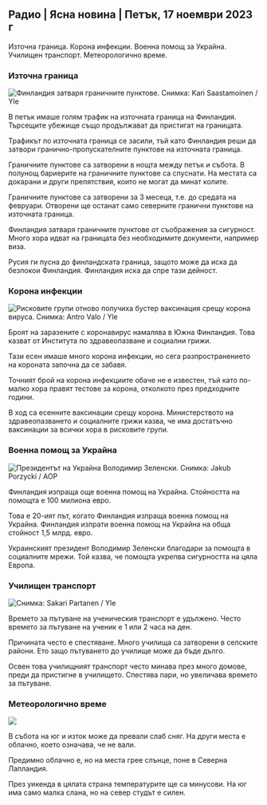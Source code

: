 ## Радио \| Ясна новина \| Петък, 17 ноември 2023 г

Източна граница. Корона инфекции. Военна помощ за Украйна. Училищен транспорт. Метеорологично време.

### Източна граница

![Финландия затваря граничните пунктове. Снимка: Kari Saastamoinen / Yle](https://images.cdn.yle.fi/image/upload/c_crop,h_2908,w_5178,x_0,y_0/ar_1.7777777777777777,c_fill,g_faces,h_675,w_1200/dpr_1.0/q_auto:eco/f_auto/fl_lossy/v1699908616/39-1200025655285565477b)

В петък имаше голям трафик на източната граница на Финландия. Търсещите убежище също продължават да пристигат на границата.

Трафикът по източната граница се засили, тъй като Финландия реши да затвори гранично-пропускателните пунктове на източната граница.

Граничните пунктове са затворени в нощта между петък и събота. В полунощ бариерите на граничните пунктове са спуснати. На местата са докарани и други препятствия, които не могат да минат колите.

Граничните пунктове са затворени за 3 месеца, т.е. до средата на февруари. Отворени ще останат само северните гранични пунктове на източната граница.

Финландия затваря граничните пунктове от съображения за сигурност. Много хора идват на границата без необходимите документи, например виза.

Русия ги пусна до финландската граница, защото може да иска да безпокои Финландия. Финландия иска да спре тази дейност.

### Корона инфекции

![Рисковите групи отново получиха бустер ваксинация срещу корона вируса. Снимка: Antro Valo / Yle](https://images.cdn.yle.fi/image/upload/c_crop,h_3247,w_5773,x_0,y_601/ar_1.7777777777777777,c_fill,g_faces,h_675,w_1200/dpr_1.0/q_auto:eco/f_auto/fl_lossy/v1699867130/39-11997076551e51acfff3)

Броят на заразените с коронавирус намалява в Южна Финландия. Това казват от Института по здравеопазване и социални грижи.

Тази есен имаше много корона инфекции, но сега разпространението на короната започна да се забавя.

Точният брой на корона инфекциите обаче не е известен, тъй като по-малко хора правят тестове за корона, отколкото през предходните години.

В ход са есенните ваксинации срещу корона. Министерството на здравеопазването и социалните грижи казва, че има достатъчно ваксинации за всички хора в рисковите групи.

### Военна помощ за Украйна

![Президентът на Украйна Володимир Зеленски. Снимка: Jakub Porzycki / AOP](https://images.cdn.yle.fi/image/upload/c_crop,h_1393,w_2477,x_0,y_0/ar_1.7777777777777777,c_fill,g_faces,h_675,w_1200/dpr_1.0/q_auto:eco/f_auto/fl_lossy/v1696579988/39-1182210651fc13097ccb)

Финландия изпраща още военна помощ на Украйна. Стойността на помощта е 100 милиона евро.

Това е 20-ият път, когато Финландия изпраща военна помощ на Украйна. Финландия изпрати военна помощ на Украйна на обща стойност 1,5 млрд. евро.

Украинският президент Володимир Зеленски благодари за помощта в социалните мрежи. Той казва, че помощта укрепва сигурността на цяла Европа.

### Училищен транспорт

![ Снимка: Sakari Partanen / Yle](https://images.cdn.yle.fi/image/upload/c_crop,h_1494,w_2655,x_0,y_0/ar_1.7777777777777777,c_fill,g_faces,h_675,w_1200/dpr_1.0/q_auto:eco/f_auto/fl_lossy/v1677057284/39-107608063f5dc988d5c3)

Времето за пътуване на ученическия транспорт е удължено. Често времето за пътуване на ученик е 1 или 2 часа на ден.

Причината често е спестяване. Много училища са затворени в селските райони. Ето защо пътуването до училище може да бъде дълго.

Освен това училищният транспорт често минава през много домове, преди да пристигне в училището. Спестява пари, но увеличава времето за пътуване.

### Метеорологично време

![](https://images.cdn.yle.fi/image/upload/c_crop,h_1080,w_1919,x_0,y_0/ar_1.7777777777777777,c_fill,g_faces,h_675,w_1200/dpr_1.0/q_auto:eco/f_auto/fl_lossy/v1700238427/39-120255565579437e32dc)

В събота на юг и изток може да превали слаб сняг. На други места е облачно, което означава, че не вали.

Предимно облачно е, но на места грее слънце, поне в Северна Лапландия.

През уикенда в цялата страна температурите ще са минусови. На юг има само малка слана, но на север студът е силен.